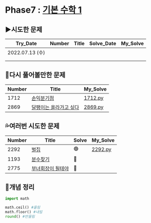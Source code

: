 # Phase7 : [기본 수학 1](https://www.acmicpc.net/step/8)

## ▶️시도한 문제

| Try_Date        | Number | Title | Solve_Date | My_Solve |
| --------------- | ------ | ----- | ---------- | -------- |
| 2022.07.13 (수) |        |       |            |          |
|                 |        |       |            |          |
|                 |        |       |            |          |



## 💫다시 풀어볼만한 문제

| Number | Title                                                        | My_Solve             |
| ------ | ------------------------------------------------------------ | -------------------- |
| 1712   | [손익분기점](https://www.acmicpc.net/problem/1712)           | [1712.py](./1712.py) |
| 2869   | [달팽이는 올라가고 싶다](https://www.acmicpc.net/problem/2869) | [2869.py](./2869.py) |



## 💦여러번 시도한 문제

| Number | Title                                                     | Solve | My_Solve             |
| ------ | --------------------------------------------------------- | ----- | -------------------- |
| 2292   | [벌집](https://www.acmicpc.net/problem/2292)              | 🟢     | [2292.py](./1712.py) |
| 1193   | [분수찾기](https://www.acmicpc.net/problem/1193)          | 🔴     |                      |
| 2775   | [부녀회장이 될테야](https://www.acmicpc.net/problem/2775) | 🔴     |                      |



## 📑개념 정리 

```python
import math

math.ceil() #올림
math.floor() #내림
round() #반올림
```

